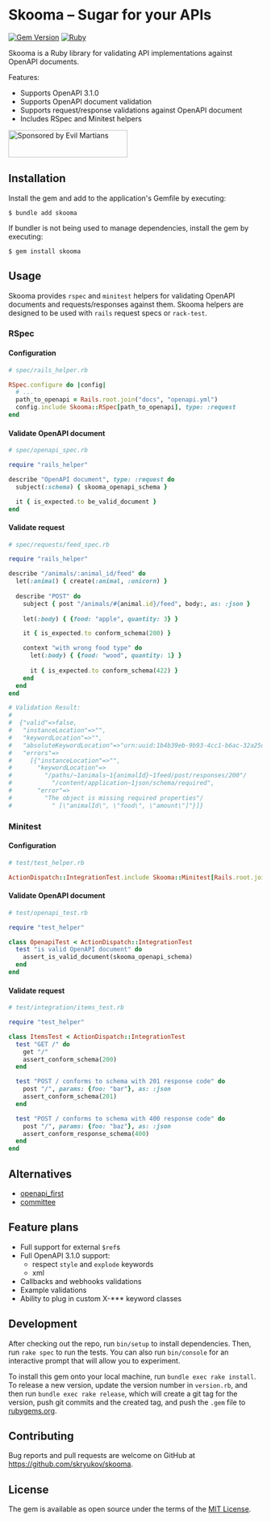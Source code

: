 # Skooma – Sugar for your APIs

[![Gem Version](https://badge.fury.io/rb/skooma.svg)](https://rubygems.org/gems/skooma)
[![Ruby](https://github.com/skryukov/skooma/actions/workflows/main.yml/badge.svg)](https://github.com/skryukov/skooma/actions/workflows/main.yml)

Skooma is a Ruby library for validating API implementations against OpenAPI documents.

Features:
- Supports OpenAPI 3.1.0
- Supports OpenAPI document validation
- Supports request/response validations against OpenAPI document
- Includes RSpec and Minitest helpers

<a href="https://evilmartians.com/?utm_source=skooma&utm_campaign=project_page">
<img src="https://evilmartians.com/badges/sponsored-by-evil-martians.svg" alt="Sponsored by Evil Martians" width="236" height="54">
</a>

## Installation

Install the gem and add to the application's Gemfile by executing:

    $ bundle add skooma

If bundler is not being used to manage dependencies, install the gem by executing:

    $ gem install skooma

## Usage

Skooma provides `rspec` and `minitest` helpers for validating OpenAPI documents and requests/responses against them.
Skooma helpers are designed to be used with `rails` request specs or `rack-test`.

### RSpec

#### Configuration

```ruby
# spec/rails_helper.rb

RSpec.configure do |config|
  # ...
  path_to_openapi = Rails.root.join("docs", "openapi.yml")
  config.include Skooma::RSpec[path_to_openapi], type: :request
end
```

#### Validate OpenAPI document

```ruby
# spec/openapi_spec.rb

require "rails_helper"

describe "OpenAPI document", type: :request do
  subject(:schema) { skooma_openapi_schema }

  it { is_expected.to be_valid_document }
end
```

#### Validate request

```ruby
# spec/requests/feed_spec.rb

require "rails_helper"

describe "/animals/:animal_id/feed" do  
  let(:animal) { create(:animal, :unicorn) }
  
  describe "POST" do
    subject { post "/animals/#{animal.id}/feed", body:, as: :json }
    
    let(:body) { {food: "apple", quantity: 3} }

    it { is_expected.to conform_schema(200) }

    context "with wrong food type" do
      let(:body) { {food: "wood", quantity: 1} }
    
      it { is_expected.to conform_schema(422) }
    end
  end
end

# Validation Result:
#
#  {"valid"=>false,
#   "instanceLocation"=>"",
#   "keywordLocation"=>"",
#   "absoluteKeywordLocation"=>"urn:uuid:1b4b39eb-9b93-4cc1-b6ac-32a25d9bff50#",
#   "errors"=>
#     [{"instanceLocation"=>"",
#       "keywordLocation"=>
#         "/paths/~1animals~1{animalId}~1feed/post/responses/200"/
#           "/content/application~1json/schema/required",
#       "error"=>
#         "The object is missing required properties"/
#           " [\"animalId\", \"food\", \"amount\"]"}]}
```

### Minitest

#### Configuration

```ruby
# test/test_helper.rb

ActionDispatch::IntegrationTest.include Skooma::Minitest[Rails.root.join("docs", "openapi.yml")]
```

#### Validate OpenAPI document

```ruby
# test/openapi_test.rb

require "test_helper"

class OpenapiTest < ActionDispatch::IntegrationTest
  test "is valid OpenAPI document" do
    assert_is_valid_document(skooma_openapi_schema)
  end
end
```

#### Validate request

```ruby
# test/integration/items_test.rb

require "test_helper"

class ItemsTest < ActionDispatch::IntegrationTest
  test "GET /" do
    get "/"
    assert_conform_schema(200)
  end

  test "POST / conforms to schema with 201 response code" do
    post "/", params: {foo: "bar"}, as: :json
    assert_conform_schema(201)
  end

  test "POST / conforms to schema with 400 response code" do
    post "/", params: {foo: "baz"}, as: :json
    assert_conform_response_schema(400)
  end
end
```

## Alternatives

- [openapi_first](https://github.com/ahx/openapi_first)
- [committee](https://github.com/interagent/committee)

## Feature plans

- Full support for external `$ref`s
- Full OpenAPI 3.1.0 support:
  - respect `style` and `explode` keywords
  - xml
- Callbacks and webhooks validations
- Example validations
- Ability to plug in custom X-*** keyword classes

## Development

After checking out the repo, run `bin/setup` to install dependencies. Then, run `rake spec` to run the tests. You can also run `bin/console` for an interactive prompt that will allow you to experiment.

To install this gem onto your local machine, run `bundle exec rake install`. To release a new version, update the version number in `version.rb`, and then run `bundle exec rake release`, which will create a git tag for the version, push git commits and the created tag, and push the `.gem` file to [rubygems.org](https://rubygems.org).

## Contributing

Bug reports and pull requests are welcome on GitHub at https://github.com/skryukov/skooma.

## License

The gem is available as open source under the terms of the [MIT License](https://opensource.org/licenses/MIT).
